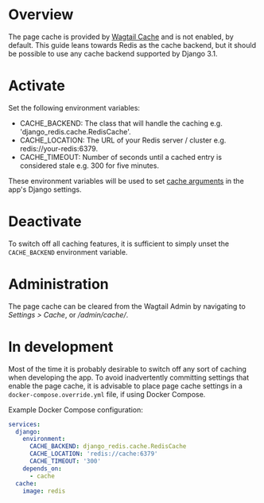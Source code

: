 # Overview

The page cache is provided by [Wagtail Cache][2] and is not enabled, by default. This guide leans towards Redis as the cache backend, but it should be possible to use any cache backend supported by Django 3.1.

# Activate

Set the following environment variables:

- CACHE\_BACKEND: The class that will handle the caching e.g. 'django_redis.cache.RedisCache'.
- CACHE\_LOCATION: The URL of your Redis server / cluster e.g. redis://your-redis:6379.
- CACHE\_TIMEOUT: Number of seconds until a cached entry is considered stale e.g. 300 for five minutes.

These environment variables will be used to set [cache arguments][1] in the app's Django settings.

# Deactivate

To switch off all caching features, it is sufficient to simply unset the `CACHE_BACKEND` environment variable.

# Administration

The page cache can be cleared from the Wagtail Admin by navigating to _Settings > Cache_, or _/admin/cache/_.

# In development

Most of the time it is probably desirable to switch off any sort of caching when developing the app. To avoid inadvertently committing settings that enable the page cache, it is advisable to place page cache settings in a `docker-compose.override.yml` file, if using Docker Compose.

Example Docker Compose configuration:
```docker-compose-override.yml
services:
  django:
    environment:
      CACHE_BACKEND: django_redis.cache.RedisCache
      CACHE_LOCATION: 'redis://cache:6379'
      CACHE_TIMEOUT: '300'
    depends_on:
      - cache
  cache:
    image: redis
```


[1]: https://docs.djangoproject.com/en/3.1/topics/cache/#using-a-custom-cache-backend
[2]: https://docs.coderedcorp.com/wagtail-cache/
